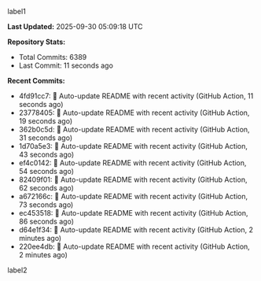 
label1 
<!-- ACTIVITY_START -->
**Last Updated:** 2025-09-30 05:09:18 UTC

**Repository Stats:**
- Total Commits: 6389
- Last Commit: 11 seconds ago

**Recent Commits:**
- 4fd91cc7: 🤖 Auto-update README with recent activity (GitHub Action, 11 seconds ago)
- 23778405: 🤖 Auto-update README with recent activity (GitHub Action, 19 seconds ago)
- 362b0c5d: 🤖 Auto-update README with recent activity (GitHub Action, 31 seconds ago)
- 1d70a5e3: 🤖 Auto-update README with recent activity (GitHub Action, 43 seconds ago)
- ef4c0142: 🤖 Auto-update README with recent activity (GitHub Action, 54 seconds ago)
- 82409f01: 🤖 Auto-update README with recent activity (GitHub Action, 62 seconds ago)
- a672166c: 🤖 Auto-update README with recent activity (GitHub Action, 73 seconds ago)
- ec453518: 🤖 Auto-update README with recent activity (GitHub Action, 86 seconds ago)
- d64e1f34: 🤖 Auto-update README with recent activity (GitHub Action, 2 minutes ago)
- 220ee4db: 🤖 Auto-update README with recent activity (GitHub Action, 2 minutes ago)
<!-- ACTIVITY_END -->

label2
